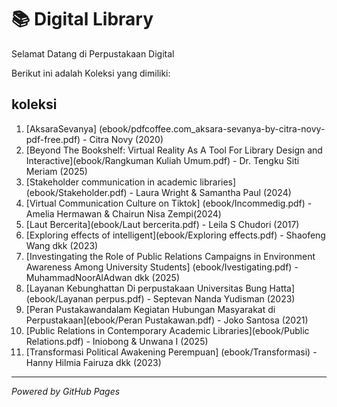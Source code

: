 # 📚 Digital Library

Selamat Datang di Perpustakaan Digital

Berikut ini adalah Koleksi yang dimiliki:

## koleksi
1. [AksaraSevanya] (ebook/pdfcoffee.com_aksara-sevanya-by-citra-novy-pdf-free.pdf) - Citra Novy (2020)
2. [Beyond The Bookshelf: Virtual Reality As A Tool For Library Design and Interactive](ebook/Rangkuman Kuliah Umum.pdf) - Dr. Tengku Siti Meriam (2025)
3. [Stakeholder communication in academic libraries] (ebook/Stakeholder.pdf) - Laura Wright & Samantha Paul (2024)
4. [Virtual Communication Culture on Tiktok] (ebook/Incommedig.pdf) - Amelia Hermawan & Chairun Nisa Zempi(2024)
5. [Laut Bercerita](ebook/Laut bercerita.pdf) - Leila S Chudori (2017)
6. [Exploring effects of intelligent](ebook/Exploring effects.pdf) - Shaofeng Wang dkk (2023)
7. [Investingating the Role of Public Relations Campaigns in Environment Awareness Among University Students] (ebook/Ivestigating.pdf) - MuhammadNoorAlAdwan dkk (2025)
8. [Layanan Kebunghattan Di perpustakaan Universitas Bung Hatta] (ebook/Layanan perpus.pdf) - Septevan Nanda Yudisman (2023) 
9. [Peran Pustakawandalam Kegiatan Hubungan Masyarakat di Perpustakaan](ebook/Peran Pustakawan.pdf) - Joko Santosa (2021)
10. [Public Relations in Contemporary Academic Libraries](ebook/Public Relations.pdf) - Iniobong & Unwana I (2025)
11. [Transformasi Political Awakening Perempuan] (ebook/Transformasi) - Hanny Hilmia Fairuza dkk (2023)
    
---

*Powered by GitHub Pages*
